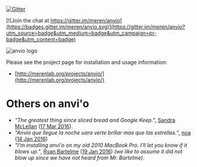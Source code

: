 [![Gitter](https://badges.gitter.im/meren/anvio.svg)](https://gitter.im/meren/anvio?utm_source=badge&utm_medium=badge&utm_campaign=pr-badge)

[![Join the chat at https://gitter.im/meren/anvio](https://badges.gitter.im/meren/anvio.svg)](https://gitter.im/meren/anvio?utm_source=badge&utm_medium=badge&utm_campaign=pr-badge&utm_content=badge)

![anvio logo](http://merenlab.org/images/anvio-logo.png)

Please see the project page for installation and usage information: 

* [http://merenlab.org/projects/anvio/](http://merenlab.org/projects/anvio/)

# Others on anvi'o

* _"The greatest thing since sliced bread and Google Keep."_, [Sandra McLellan](http://home.freshwater.uwm.edu/mclellanlab/) ([17 Mar 2016](https://twitter.com/sandralmclellan/status/710520121282793473)).
* _"Anvio que llegue la noche uara verte brillar mas que las estrellas."_, [noa](https://twitter.com/gironaespnoa4) ([14 Jan 2016](https://twitter.com/gironaespnoa4/status/687702610221101056))
* _"I'm installing anvi'o on my old 2010 MacBook Pro. I'll let you know if it blows up."_, [Ryan Bartelme](https://twitter.com/microbialbart) ([19 Jan 2016](https://twitter.com/MicrobialBart/status/689540524714409984)) _(we like to assume it did not blow up since we have not heard from Mr. Bartelme)_.
